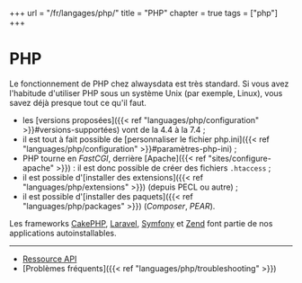 +++
url = "/fr/langages/php/"
title = "PHP"
chapter = true
tags = ["php"]
+++

# PHP

Le fonctionnement de PHP chez alwaysdata est très standard. Si vous avez l'habitude d'utiliser PHP sous un système Unix (par exemple, Linux), vous savez déjà presque tout ce qu'il faut.

* les [versions proposées]({{< ref "languages/php/configuration" >}}#versions-supportées) vont de la 4.4 à la 7.4 ;
* il est tout à fait possible de [personnaliser le fichier php.ini]({{< ref "languages/php/configuration" >}}#paramètres-php-ini) ;
* PHP tourne en *FastCGI*, derrière [Apache]({{< ref "sites/configure-apache" >}}) : il est donc possible de créer des fichiers `.htaccess` ;
* il est possible d'[installer des extensions]({{< ref "languages/php/extensions" >}}) (depuis PECL ou autre) ;
* il est possible d'[installer des paquets]({{< ref "languages/php/packages" >}}) (*Composer*, *PEAR*).

Les frameworks [CakePHP](https://cakephp.org/), [Laravel](https://laravel.com/), [Symfony](https://symfony.com/) et [Zend](https://framework.zend.com/) font partie de nos applications autoinstallables. 

---

* [Ressource API](https://api.alwaysdata.com/v1/environment/php/doc/)
* [Problèmes fréquents]({{< ref "languages/php/troubleshooting" >}})
